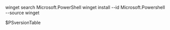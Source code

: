 winget search Microsoft.PowerShell
winget install --id Microsoft.Powershell --source winget

$PSversionTable
